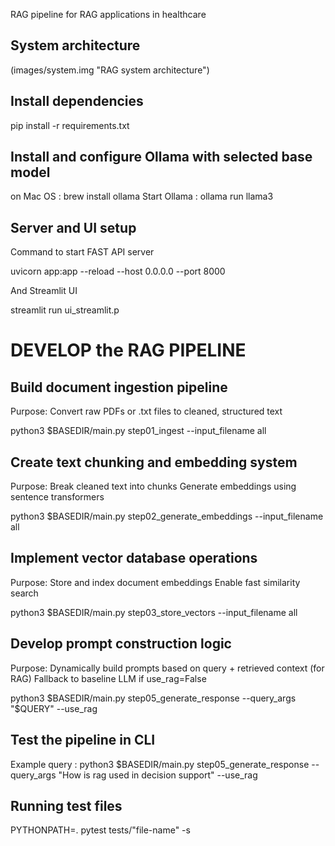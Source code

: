 RAG pipeline for RAG applications in healthcare

## System architecture

(images/system.img "RAG system architecture")

## Install dependencies

pip install -r requirements.txt

## Install and configure Ollama with selected base model

on Mac OS : brew install ollama Start Ollama : ollama run llama3

## Server and UI setup

Command to start FAST API server <br>

uvicorn app:app --reload --host 0.0.0.0 --port 8000 <br>

And Streamlit UI <br>

streamlit run ui_streamlit.p <br>

# DEVELOP the RAG PIPELINE

## Build document ingestion pipeline

Purpose: Convert raw PDFs or .txt files to cleaned, structured text <br>

python3 $BASEDIR/main.py step01_ingest --input_filename all

## Create text chunking and embedding system

Purpose: Break cleaned text into chunks Generate embeddings using sentence transformers <br>

python3 $BASEDIR/main.py step02_generate_embeddings --input_filename all

## Implement vector database operations

Purpose: Store and index document embeddings Enable fast similarity search <br>

python3 $BASEDIR/main.py step03_store_vectors --input_filename all

## Develop prompt construction logic

Purpose: Dynamically build prompts based on query + retrieved context (for RAG) Fallback to baseline LLM if use_rag=False <br>

python3 $BASEDIR/main.py step05_generate_response --query_args "$QUERY" --use_rag

## Test the pipeline in CLI

Example query : python3 $BASEDIR/main.py step05_generate_response --query_args "How is rag used in decision support" --use_rag

## Running test files

PYTHONPATH=. pytest tests/"file-name" -s
